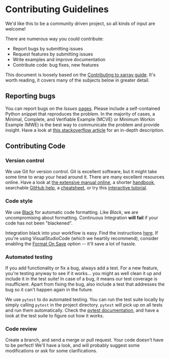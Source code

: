 # Contributing Guidelines

We'd like this to be a community driven project, so all kinds of input are welcome!

There are numerous way you could contribute:
* Report bugs by submitting issues
* Request features by submitting issues
* Write examples and improve documentation
* Contribute code: bug fixes, new features

This document is loosely based on the [Contributing to xarray guide](https://xarray.pydata.org/en/latest/contributing.html). It's worth reading, it covers many of the subjects below in greater detail.

## Reporting bugs
You can report bugs on the *Issues*
[pages](https://gitlab.com/deltares/imod/imod-python/issues). Please include
a self-contained Python snippet that reproduces the problem. In the majority
of cases, a Minimal, Complete, and Verifiable Example (MCVE) or Minimum Workin Example (MWE) is the best way
to communicate the problem and provide insight. Have a look at [this stackoverflow
article](https://stackoverflow.com/help/mcve) for an in-depth description.

## Contributing Code
### Version control

We use Git for version control. Git is excellent software, but it might
take some time to wrap your head around it. There are many excellent resources
online. Have a look at [the extensive manual
online](https://git-scm.com/doc), a shorter
[handbook](https://guides.github.com/introduction/git-handbook/), searchable
[GitHub help](https://help.github.com/en), a
[cheatsheet](https://github.github.com/training-kit/downloads/github-git-cheat-sheet/),
or try this [interactive tutorial](https://learngitbranching.js.org/).

### Code style
We use [Black](https://github.com/ambv/black) for automatic code formatting.
Like *Black*, we are uncompromising about formatting. Continuous Integration
**will fail** if your code has not been "blackened".

Integration black into your workflow is easy. Find the instructions
[here](https://github.com/ambv/black#editor-integration). If you're using
VisualStudioCode (which we heartily recommend), consider enabling the [Format
On Save](https://code.visualstudio.com/updates/v1_6#_format-on-save) option
-- it'll save a lot of hassle.

### Automated testing
If you add functionality or fix a bug, always add a test. For a new feature,
you're testing anyway to see if it works... you might as well clean it up and
include it in the test suite! In case of a bug, it means our test coverage is
insufficient. Apart from fixing the bug, also include a test that addresses
the bug so it can't happen again in the future.

We use `pytest` to do automated testing. You can run the test suite locally
by simply calling `pytest` in the project directory. `pytest` will pick up on
all tests and run them automatically. Check the [pytest
documentation](https://docs.pytest.org/en/latest/), and have a look at the
test suite to figure out how it works.

### Code review
Create a branch, and send a merge or pull request. Your code doesn't have to be perfect! We'll have a look, and
will probably suggest some modifications or ask for some clarifications.
